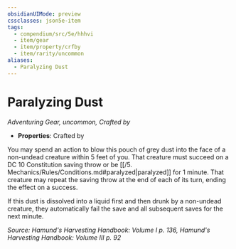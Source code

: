 ```yaml
---
obsidianUIMode: preview
cssclasses: json5e-item
tags:
  - compendium/src/5e/hhhvi
  - item/gear
  - item/property/crfby
  - item/rarity/uncommon
aliases:
  - Paralyzing Dust
---
```

# Paralyzing Dust
*Adventuring Gear, uncommon, Crafted by*  

- **Properties**: Crafted by

You may spend an action to blow this pouch of grey dust into the face of a non-undead creature within 5 feet of you. That creature must succeed on a DC 10 Constitution saving throw or be [[/5. Mechanics/Rules/Conditions.md#paralyzed\|paralyzed]] for 1 minute. That creature may repeat the saving throw at the end of each of its turn, ending the effect on a success.

If this dust is dissolved into a liquid first and then drunk by a non-undead creature, they automatically fail the save and all subsequent saves for the next minute.

*Source: Hamund's Harvesting Handbook: Volume I p. 136, Hamund's Harvesting Handbook: Volume III p. 92*
